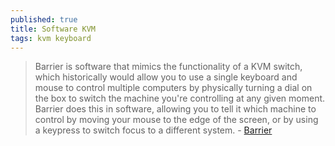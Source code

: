 ```yaml
---
published: true
title: Software KVM
tags: kvm keyboard
---
```

> Barrier is software that mimics the functionality of a KVM switch, which historically would allow you to use a single keyboard and mouse to control multiple computers by physically turning a dial on the box to switch the machine you're controlling at any given moment. Barrier does this in software, allowing you to tell it which machine to control by moving your mouse to the edge of the screen, or by using a keypress to switch focus to a different system. - [Barrier](https://github.com/debauchee/barrier#barrier)

